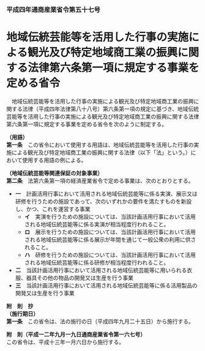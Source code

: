 ### 平成四年通商産業省令第五十七号  
# 地域伝統芸能等を活用した行事の実施による観光及び特定地域商工業の振興に関する法律第六条第一項に規定する事業を定める省令  
　地域伝統芸能等を活用した行事の実施による観光及び特定地域商工業の振興に関する法律（平成四年法律第八十八号）第六条第一項の規定に基づき、地域伝統芸能等を活用した行事の実施による観光及び特定地域商工業の振興に関する法律第六条第一項に規定する事業を定める省令を次のように制定する。  
  
**（用語）**  
**第一条**　この省令において使用する用語は、地域伝統芸能等を活用した行事の実施による観光及び特定地域商工業の振興に関する法律（以下「法」という。）において使用する用語の例による。  
  
**（地域伝統芸能等関連保証の対象事業）**  
**第二条**　法第六条第一項の経済産業省令で定める事業は、次のとおりとする。  
* **一**　計画活用行事において活用される地域伝統芸能等に係る実演、展示又は研修を行うための施設であって、次のいずれかの要件を満たすものを新設し、かつ、これを運営する事業  
	* **イ**　実演を行うための施設については、当該計画活用行事において活用される地域伝統芸能等に係る実演が相当程度行われること。  
	* **ロ**　展示を行うための施設については、当該計画活用行事において活用される地域伝統芸能等に係る展示が年間を通じて一般公衆の利用に供されること。  
	* **ハ**　研修を行うための施設については、当該計画活用行事において活用される地域伝統芸能等に係る研修が相当程度行われること。  
* **二**　当該計画活用行事において活用される地域伝統芸能等に用いられる衣服、器具その他の物品の開発又は生産を行う事業  
* **三**　当該計画活用行事において活用される地域伝統芸能等に係る活用製品の開発又は生産を行う事業  
  
**附　則　抄**  
**（施行期日）**  
**第一条**　この省令は、法の施行の日（平成四年九月二十五日）から施行する。  
  
**附　則（平成一二年九月一九日通商産業省令第一六七号）**  
この省令は、平成十三年一月六日から施行する。  
  
